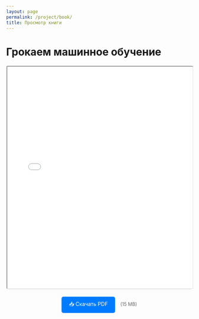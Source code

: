 ```yaml
---
layout: page
permalink: /project/book/
title: Просмотр книги
---
```


# Грокаем машинное обучение

<div class="pdf-container">
    <iframe src="{{ site.baseurl }}/public/books/grokaem_ml.pdf" width="100%" height="600px">
        Ваш браузер не поддерживает просмотр PDF. 
        <a href="{{ site.baseurl }}/public/books/grokaem_ml.pdf">Скачайте файл</a>.
    </iframe>
</div>

<div class="download-section">
    <a href="{{ site.baseurl }}/public/books/grokaem_ml.pdf" class="btn btn-primary" download>
        📥 Скачать PDF
    </a>
    <span class="file-size">(15 MB)</span>
</div>

<style>
.pdf-container {
    margin: 20px 0;
    border: 1px solid #ddd;
    border-radius: 5px;
}

.download-section {
    text-align: center;
    margin: 20px 0;
}

.btn {
    display: inline-block;
    padding: 10px 20px;
    background-color: #007bff;
    color: white;
    text-decoration: none;
    border-radius: 5px;
    margin-right: 10px;
}

.btn:hover {
    background-color: #0056b3;
}

.file-size {
    color: #666;
    font-size: 0.9em;
}
</style>